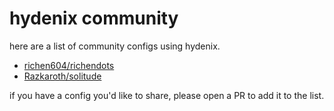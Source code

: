 # hydenix community

here are a list of community configs using hydenix.

- [richen604/richendots](https://github.com/richen604/richendots)
- [Razkaroth/solitude](https://github.com/Razkaroth/solitude)

if you have a config you'd like to share, please open a PR to add it to the list.

